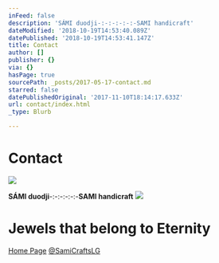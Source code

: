 ```yaml
---
inFeed: false
description: 'SÁMI duodji-:-:-:-:-:-SAMI handicraft'
dateModified: '2018-10-19T14:53:40.089Z'
datePublished: '2018-10-19T14:53:41.147Z'
title: Contact
author: []
publisher: {}
via: {}
hasPage: true
sourcePath: _posts/2017-05-17-contact.md
starred: false
datePublishedOriginal: '2017-11-10T18:14:17.633Z'
url: contact/index.html
_type: Blurb

---
```

# Contact
![](https://the-grid-user-content.s3-us-west-2.amazonaws.com/e2166030-7b15-4303-83e6-b2d6cce4960a.png)

**SÁMI duodji**-:-:-:-:-:-**SAMI handicraft**
![](https://the-grid-user-content.s3-us-west-2.amazonaws.com/b1dbf28e-21af-4c73-bc94-f61a442d3797.jpg)

# Jewels that belong to Eternity
[Home Page][0]
[@SamiCraftsLG][1]

[0]: https://thegrid.ai/lgsamicrafts/
[1]: https://twitter.com/SamiCraftsLG